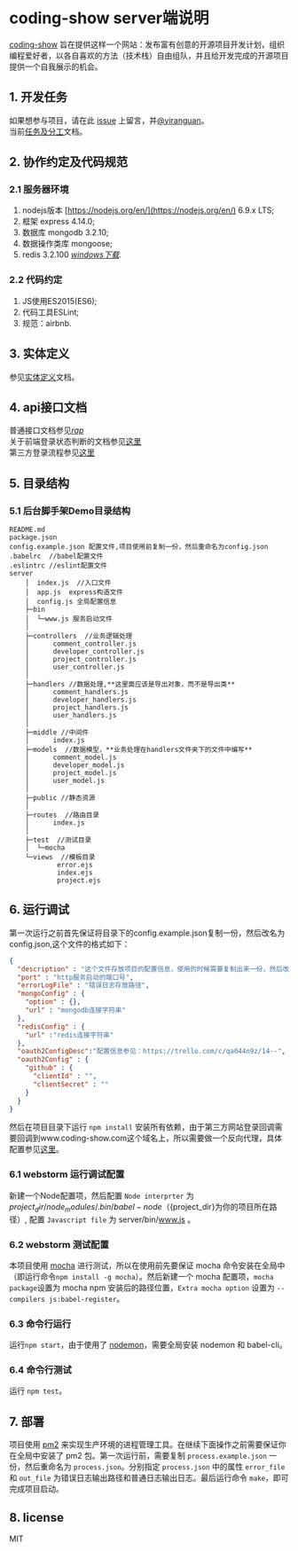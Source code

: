 # coding-show server端说明

[coding-show](http://www.coding-show.com) 旨在提供这样一个网站：发布富有创意的开源项目开发计划，组织编程爱好者，以各自喜欢的方法（技术栈）自由组队，并且给开发完成的开源项目提供一个自我展示的机会。

## 1. 开发任务

如果想参与项目，请在此 [issue](https://github.com/HackerValley/Coding-Show-BackEnd/issues/3) 上留言，并[@yiranguan](https://github.com/yiranguan)。  
当前[任务及分工](https://github.com/HackerValley/Coding-Show-BackEnd/wiki/task)文档。

## 2. 协作约定及代码规范

### 2.1 服务器环境

1. nodejs版本 [https://nodejs.org/en/](https://nodejs.org/en/)  6.9.x LTS;
2. 框架 express 4.14.0;
3. 数据库  mongodb 3.2.10; 
4. 数据操作类库 mongoose;
5. redis 3.2.100 [*windows下载*](https://github.com/MSOpenTech/redis/releases).

### 2.2 代码约定

1. JS使用ES2015(ES6);
2. 代码工具ESLint;
3. 规范：airbnb.

## 3. 实体定义

参见[实体定义](https://github.com/HackerValley/Coding-Show-BackEnd/wiki/schema)文档。

## 4. api接口文档

普通接口文档参见[*rap*](http://rap.taobao.org/workspace/myWorkspace.do?projectId=10767#81538)  
关于前端登录状态判断的文档参见[这里](https://github.com/HackerValley/Coding-Show-BackEnd/wiki/login_status)  
第三方登录流程参见[这里](https://github.com/HackerValley/Coding-Show-BackEnd/wiki/third_login)


## 5. 目录结构

### 5.1 后台脚手架Demo目录结构

```
README.md  
package.json
config.example.json 配置文件,项目使用前复制一份，然后重命名为config.json
.babelrc  //babel配置文件
.eslintrc //eslint配置文件
server
    │  index.js  //入口文件
    │  app.js  express构造文件
    │  config.js 全局配置信息
    ├─bin  
    │  └─www.js 服务启动文件
    │      
    ├─controllers  //业务逻辑处理
    │      comment_controller.js
    │      developer_controller.js
    │      project_controller.js
    │      user_controller.js
    │
    ├─handlers //数据处理,**这里面应该是导出对象，而不是导出类**
    │      comment_handlers.js
    │      developer_handlers.js
    │      project_handlers.js
    │      user_handlers.js
    │            
    ├─middle //中间件
    │      index.js      
    ├─models  //数据模型，**业务处理在handlers文件夹下的文件中编写**
    │      comment_model.js
    │      developer_model.js
    │      project_model.js
    │      user_model.js
    │
    ├─public //静态资源
    │    
    ├─routes  //路由目录
    │      index.js
    │      
    ├─test  //测试目录
    │  └─mocha
    └─views  //模板目录
            error.ejs
            index.ejs
            project.ejs
```
## 6. 运行调试

第一次运行之前首先保证将目录下的config.example.json复制一份，然后改名为config.json,这个文件的格式如下：

```json
{
  "description" : "这个文件存放项目的配置信息，使用的时候需要复制出来一份，然后改名为config.json",
  "port" : "http服务启动的端口号",
  "errorLogFile" : "错误日志存放路径",
  "mongoConfig" : {
    "option" : {},
    "url" : "mongodb连接字符串"
  },
  "redisConfig" : {
    "url" :"redis连接字符串"
  },
  "oauth2ConfigDesc":"配置信息参见：https://trello.com/c/qa044n9z/14--",
  "oauth2Config" : {
    "github" : {
      "clientId" : "",
      "clientSecret" : ""
    }
  }
}
```

然后在项目目录下运行 `npm install` 安装所有依赖，由于第三方网站登录回调需要回调到www.coding-show.com这个域名上，所以需要做一个反向代理，具体配置参见[这里](https://github.com/HackerValley/Coding-Show-BackEnd/wiki/server_config)。

### 6.1 webstorm 运行调试配置

新建一个Node配置项，然后配置 `Node interprter` 为 ${project_dir}/node_modules/.bin/babel-node （${project_dir}为你的项目所在路径）, 配置 `Javascript file` 为 server/bin/www.js 。

### 6.2 webstorm 测试配置

本项目使用 [mocha](https://mochajs.org) 进行测试，所以在使用前先要保证 mocha 命令安装在全局中（即运行命令`npm install -g mocha`）。然后新建一个 mocha 配置项，`mocha package`设置为 mocha npm 安装后的路径位置，`Extra mocha option` 设置为 `--compilers js:babel-register`。

### 6.3 命令行运行

运行`npm start`，由于使用了 [nodemon](https://nodemon.io/)，需要全局安装 nodemon 和 babel-cli。

### 6.4 命令行测试

运行 `npm test`。

## 7. 部署

项目使用 [pm2](http://pm2.keymetrics.io/) 来实现生产环境的进程管理工具。在继续下面操作之前需要保证你在全局中安装了 pm2 包。第一次运行前，需要复制 `process.example.json` 一份，然后重命名为 `process.json`。分别指定 `process.json` 中的属性 `error_file` 和 `out_file` 为错误日志输出路径和普通日志输出日志。最后运行命令 `make`，即可完成项目启动。

## 8. license

MIT